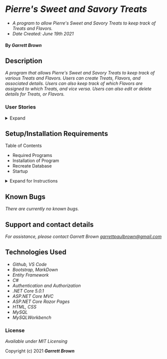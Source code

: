 # _Pierre's Sweet and Savory Treats_

 * _A program to allow Pierre's Sweet and Savory Treats to keep track of Treats and Flavors._
 * _Date Created: June 19th 2021_

#### By _**Garrett Brown**_

## Description
_A program that allows Pierre's Sweet and Savory Treats to keep track of various Treats and Flavors. Users can create Treats, Flavors, and associated details. Users can also keep track of which Flavors are assigned to which Treats, and vice versa. Users can also edit or delete details for Treats, or Flavors._

### User Stories

<details>
    <summary>Expand</summary>

#### User Stories
* The application should have user authentication. A user should be able to log in and log out. Only logged in users should have create, update and delete functionality. All users should be able to have read functionality.

* There should be a many-to-many relationship between Treats and Flavors. A treat can have many flavors (such as sweet, savory, spicy, or creamy) and a flavor can have many treats. For instance, the "sweet" flavor could include chocolate croissants, cheesecake, and so on.

* A user should be able to navigate to a splash page that lists all treats and flavors. Users should be able to click on an individual treat or flavor to see all the treats/flavors that belong to it.

</details>

## Setup/Installation Requirements
Table of Contents
* Required Programs
* Installation of Program
* Recreate Database
* Startup

<details>
    <summary>Expand for Instructions</summary>

### Required Programs
1. An internet browser.
2. Visual Code Studio (or another code editor).
3. .NET
4. MySQL
5. MySQLWorkbench


### Installation of Program
* _Open the terminal on your local machine and navigate to "Desktop."_
* _Clone "Bakery.Solution"" with the following git command `git clone https://github.com/GBProductions/Bakery2.Solution`
* _Navigate to the top level of the repository with the command `cd Bakery2.Solution`_
* _Navigate into "Bakery" with git command `cd Bakery2`_


### Recreate Database

#### Instructions: `appsettings.json` Creation

1. Create a file in the root directory called `appsettings.json`. 
2. Add `appsettings.json` to `.gitignore`.
3. Insert the following code into `appsettings.json`:
    
``` 
{
    "ConnectionStrings": {
        "DefaultConnection": "Server=localhost;Port=3306;database=YOUR-DATABASE;uid=root;pwd=YOUR-PASSWORD;"
    }
}
```

4. Replace `YOUR-PASSWORD` with password you selected when installing MySQLWorkbench.
5. Replace `YOUR-DATABASE` with the name of your database.
6. In the root directory, run `dotnet ef databse update` 
7. In the root directory, run `dotnet ef databse restore`

This will recreate the database on your computer, using MySQLWorkbench. You can proceed to Startup.



### Startup
* Navigate to root directory in project.
* Restore project with git command `dotnet restore`
* Build project with git command `dotnet build`
* To run program, run git command `dotnet run`
* In browser, navigate to http://localhost:5000 

</details>

## Known Bugs

_There are currently no known bugs._

## Support and contact details

_For assistance, please contact Garrett Brown <garrettpaulbrown@gmail.com>_

## Technologies Used

* _Github, VS Code_
* _Bootstrap, MarkDown_
* _Entity Framework_
* _C#_
* _Authentication and Authorization_
* _.NET Core 5.0.1_
* _ASP.NET Core MVC_
* _ASP.NET Core Razor Pages_
* _HTML, CSS_
* _MySQL_
* _MySQLWorkbench_


### License

*Available under MIT Licensing*

Copyright (c) 2021 **_Garrett Brown_**

